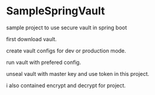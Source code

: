 # SampleSpringVault

sample project to use secure vault in spring boot

first download vault.

create vault configs for dev or production mode.

run vault with prefered config.

unseal vault with master key and use token in this project.

i also contained encrypt and decrypt for project.
